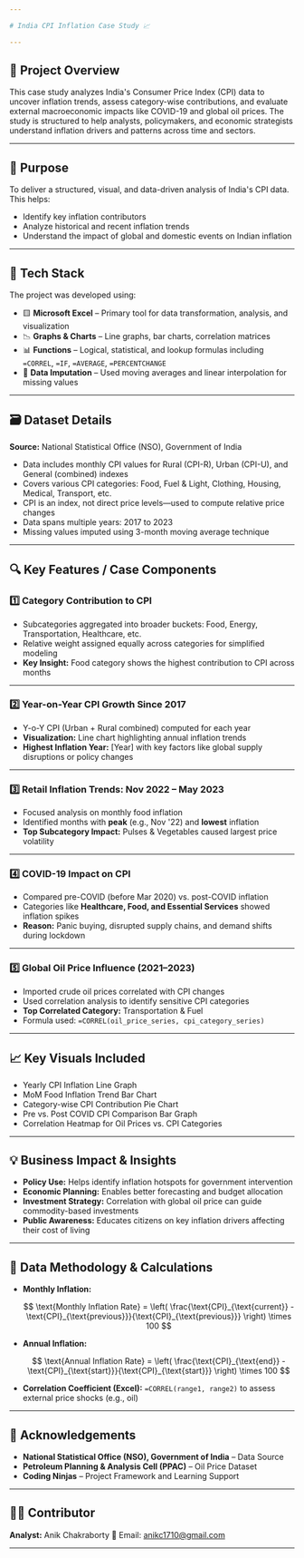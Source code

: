 ```yaml
---

# India CPI Inflation Case Study 📈

---
```


## 📄 Project Overview

This case study analyzes India's Consumer Price Index (CPI) data to uncover inflation trends, assess category-wise contributions, and evaluate external macroeconomic impacts like COVID-19 and global oil prices. The study is structured to help analysts, policymakers, and economic strategists understand inflation drivers and patterns across time and sectors.

---

## 🎯 Purpose

To deliver a structured, visual, and data-driven analysis of India's CPI data. This helps:

* Identify key inflation contributors
* Analyze historical and recent inflation trends
* Understand the impact of global and domestic events on Indian inflation

---

## 🧰 Tech Stack

The project was developed using:

* 🟨 **Microsoft Excel** – Primary tool for data transformation, analysis, and visualization
* 📉 **Graphs & Charts** – Line graphs, bar charts, correlation matrices
* 📊 **Functions** – Logical, statistical, and lookup formulas including `=CORREL`, `=IF`, `=AVERAGE`, `=PERCENTCHANGE`
* 🧮 **Data Imputation** – Used moving averages and linear interpolation for missing values

---

## 🗃️ Dataset Details

**Source:** National Statistical Office (NSO), Government of India

* Data includes monthly CPI values for Rural (CPI-R), Urban (CPI-U), and General (combined) indexes
* Covers various CPI categories: Food, Fuel & Light, Clothing, Housing, Medical, Transport, etc.
* CPI is an index, not direct price levels—used to compute relative price changes
* Data spans multiple years: 2017 to 2023
* Missing values imputed using 3-month moving average technique

---

## 🔍 Key Features / Case Components

### 1️⃣ **Category Contribution to CPI**

* Subcategories aggregated into broader buckets: Food, Energy, Transportation, Healthcare, etc.
* Relative weight assigned equally across categories for simplified modeling
* **Key Insight:** Food category shows the highest contribution to CPI across months

---

### 2️⃣ **Year-on-Year CPI Growth Since 2017**

* Y-o-Y CPI (Urban + Rural combined) computed for each year
* **Visualization:** Line chart highlighting annual inflation trends
* **Highest Inflation Year:** \[Year] with key factors like global supply disruptions or policy changes

---

### 3️⃣ **Retail Inflation Trends: Nov 2022 – May 2023**

* Focused analysis on monthly food inflation
* Identified months with **peak** (e.g., Nov '22) and **lowest** inflation
* **Top Subcategory Impact:** Pulses & Vegetables caused largest price volatility

---

### 4️⃣ **COVID-19 Impact on CPI**

* Compared pre-COVID (before Mar 2020) vs. post-COVID inflation
* Categories like **Healthcare, Food, and Essential Services** showed inflation spikes
* **Reason:** Panic buying, disrupted supply chains, and demand shifts during lockdown

---

### 5️⃣ **Global Oil Price Influence (2021–2023)**

* Imported crude oil prices correlated with CPI changes
* Used correlation analysis to identify sensitive CPI categories
* **Top Correlated Category:** Transportation & Fuel
* Formula used: `=CORREL(oil_price_series, cpi_category_series)`

---

## 📈 Key Visuals Included

* Yearly CPI Inflation Line Graph
* MoM Food Inflation Trend Bar Chart
* Category-wise CPI Contribution Pie Chart
* Pre vs. Post COVID CPI Comparison Bar Graph
* Correlation Heatmap for Oil Prices vs. CPI Categories

---

## 💡 Business Impact & Insights

* **Policy Use:** Helps identify inflation hotspots for government intervention
* **Economic Planning:** Enables better forecasting and budget allocation
* **Investment Strategy:** Correlation with global oil price can guide commodity-based investments
* **Public Awareness:** Educates citizens on key inflation drivers affecting their cost of living

---

## 📌 Data Methodology & Calculations

* **Monthly Inflation:**

  $$
  \text{Monthly Inflation Rate} = \left( \frac{\text{CPI}_{\text{current}} - \text{CPI}_{\text{previous}}}{\text{CPI}_{\text{previous}}} \right) \times 100
  $$
* **Annual Inflation:**

  $$
  \text{Annual Inflation Rate} = \left( \frac{\text{CPI}_{\text{end}} - \text{CPI}_{\text{start}}}{\text{CPI}_{\text{start}}} \right) \times 100
  $$
* **Correlation Coefficient (Excel):**
  `=CORREL(range1, range2)` to assess external price shocks (e.g., oil)

---

## 🙏 Acknowledgements

* **National Statistical Office (NSO), Government of India** – Data Source
* **Petroleum Planning & Analysis Cell (PPAC)** – Oil Price Dataset
* **Coding Ninjas** – Project Framework and Learning Support

---

## 👨‍💻 Contributor

**Analyst:** Anik Chakraborty
📧 Email: [anikc1710@gmail.com](mailto:anikc1710@gmail.com)

---
